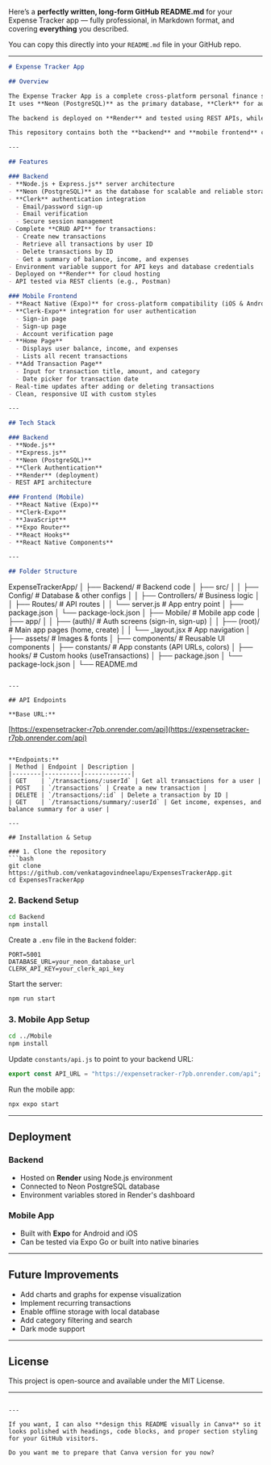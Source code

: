 Here’s a **perfectly written, long-form GitHub README.md** for your Expense Tracker app — fully professional, in Markdown format, and covering **everything** you described.

You can copy this directly into your `README.md` file in your GitHub repo.

---

```md
# Expense Tracker App

## Overview

The Expense Tracker App is a complete cross-platform personal finance solution built with a **React Native (Expo)** frontend and a **Node.js / Express.js** backend.  
It uses **Neon (PostgreSQL)** as the primary database, **Clerk** for authentication (sign-in, sign-up, account verification), and a fully functional **CRUD API** for managing transactions.

The backend is deployed on **Render** and tested using REST APIs, while the mobile application provides a seamless and user-friendly interface for tracking income and expenses in real time.

This repository contains both the **backend** and **mobile frontend** code.

---

## Features

### Backend
- **Node.js + Express.js** server architecture
- **Neon (PostgreSQL)** as the database for scalable and reliable storage
- **Clerk** authentication integration
  - Email/password sign-up
  - Email verification
  - Secure session management
- Complete **CRUD API** for transactions:
  - Create new transactions
  - Retrieve all transactions by user ID
  - Delete transactions by ID
  - Get a summary of balance, income, and expenses
- Environment variable support for API keys and database credentials
- Deployed on **Render** for cloud hosting
- API tested via REST clients (e.g., Postman)

### Mobile Frontend
- **React Native (Expo)** for cross-platform compatibility (iOS & Android)
- **Clerk-Expo** integration for user authentication
  - Sign-in page
  - Sign-up page
  - Account verification page
- **Home Page**
  - Displays user balance, income, and expenses
  - Lists all recent transactions
- **Add Transaction Page**
  - Input for transaction title, amount, and category
  - Date picker for transaction date
- Real-time updates after adding or deleting transactions
- Clean, responsive UI with custom styles

---

## Tech Stack

### Backend
- **Node.js**
- **Express.js**
- **Neon (PostgreSQL)**
- **Clerk Authentication**
- **Render** (deployment)
- REST API architecture

### Frontend (Mobile)
- **React Native (Expo)**
- **Clerk-Expo**
- **JavaScript**
- **Expo Router**
- **React Hooks**
- **React Native Components**

---

## Folder Structure

```

ExpenseTrackerApp/
│
├── Backend/                # Backend code
│   ├── src/
│   │   ├── Config/          # Database & other configs
│   │   ├── Controllers/     # Business logic
│   │   ├── Routes/          # API routes
│   │   └── server.js        # App entry point
│   ├── package.json
│   └── package-lock.json
│
├── Mobile/                  # Mobile app code
│   ├── app/
│   │   ├── (auth)/          # Auth screens (sign-in, sign-up)
│   │   ├── (root)/          # Main app pages (home, create)
│   │   └── \_layout.jsx      # App navigation
│   ├── assets/              # Images & fonts
│   ├── components/          # Reusable UI components
│   ├── constants/           # App constants (API URLs, colors)
│   ├── hooks/               # Custom hooks (useTransactions)
│   ├── package.json
│   └── package-lock.json
│
└── README.md

```

---

## API Endpoints

**Base URL:**  
```

[https://expensetracker-r7pb.onrender.com/api](https://expensetracker-r7pb.onrender.com/api)

````

**Endpoints:**
| Method | Endpoint | Description |
|--------|----------|-------------|
| GET    | `/transactions/:userId` | Get all transactions for a user |
| POST   | `/transactions` | Create a new transaction |
| DELETE | `/transactions/:id` | Delete a transaction by ID |
| GET    | `/transactions/summary/:userId` | Get income, expenses, and balance summary for a user |

---

## Installation & Setup

### 1. Clone the repository
```bash
git clone https://github.com/venkatagovindneelapu/ExpensesTrackerApp.git
cd ExpensesTrackerApp
````

### 2. Backend Setup

```bash
cd Backend
npm install
```

Create a `.env` file in the `Backend` folder:

```env
PORT=5001
DATABASE_URL=your_neon_database_url
CLERK_API_KEY=your_clerk_api_key
```

Start the server:

```bash
npm run start
```

### 3. Mobile App Setup

```bash
cd ../Mobile
npm install
```

Update `constants/api.js` to point to your backend URL:

```js
export const API_URL = "https://expensetracker-r7pb.onrender.com/api";
```

Run the mobile app:

```bash
npx expo start
```

---

## Deployment

### Backend

* Hosted on **Render** using Node.js environment
* Connected to Neon PostgreSQL database
* Environment variables stored in Render's dashboard

### Mobile App

* Built with **Expo** for Android and iOS
* Can be tested via Expo Go or built into native binaries

---

## Future Improvements

* Add charts and graphs for expense visualization
* Implement recurring transactions
* Enable offline storage with local database
* Add category filtering and search
* Dark mode support

---

## License

This project is open-source and available under the MIT License.

---

```

---

If you want, I can also **design this README visually in Canva** so it looks polished with headings, code blocks, and proper section styling for your GitHub visitors.  

Do you want me to prepare that Canva version for you now?
```
